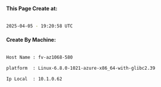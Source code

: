 
   
#### This Page Create at:

```bash

2025-04-05 - 19:20:58 UTC

```

#### Create By Machine:

```bash

Host Name : fv-az1068-580

platform  : Linux-6.8.0-1021-azure-x86_64-with-glibc2.39

Ip Local  : 10.1.0.62

```

